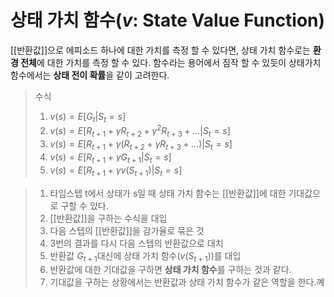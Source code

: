 # 상태 가치 함수($v$: State Value Function)
[[반환값]]으로 에피소드 하나에 대한 가치를 측정 할 수 있다면, 상태 가치 함수로는 **환경 전체**에 대한 가치를 측정 할 수 있다. 함수라는 용어에서 짐작 할 수 있듯이 상태가치 함수에서는 **상태 전이 확률**을 같이 고려한다.
> 수식
> 1. $v(s) = E[G_t | S_t = s]$
> 2. $v(s) = E[R_{t+1} + \gamma R_{t+2} + \gamma^2 R_{t+3} + ... | S_t = s]$
> 3. $v(s) = E[R_{t+1} + \gamma(R_{t+2} + \gamma R_{t+3} + ...) | S_t = s]$
> 4. $v(s) = E[R_{t+1} + \gamma G_{t+1} | S_t = s]$
> 5. $v(s) = E[R_{t+1} + \gamma v(S_{t+1}) | S_t = s]$

> 1. 타임스텝 t에서 상태가 s일 때 상태 가치 함수는 [[반환값]]에 대한 기대값으로 구할 수 있다.
> 2. [[반환값]]을 구하는 수식을 대입
> 3. 다음 스텝의 [[반환값]]을 감가율로 묶은 것
> 4. 3번의 결과를 다시 다음 스텝의 반환값으로 대치
> 5. 반환값 $G_{t+1}$대신에 상태 가치 함수($v(S_{t+1})$)를 대입
> 	1. 반환값에 대한 기대값을 구하면 **상태 가치 함수**를 구하는 것과 같다.
> 	2. 기대값을 구하는 상황에서는 반환값과 상태 가치 함수가 같은 역할을 한다.꼐